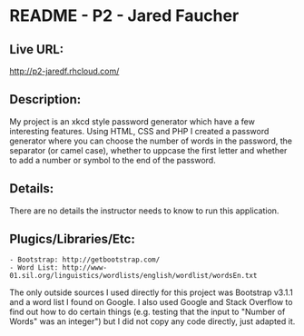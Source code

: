 # README - P2 - Jared Faucher

## Live URL:

http://p2-jaredf.rhcloud.com/

## Description:

My project is an xkcd style password generator which have a few interesting features.  Using HTML, CSS and PHP I created a password generator where you can choose the number of words in the password, the separator (or camel case), whether to uppcase the first letter and whether to add a number or symbol to the end of the password.

## Details:

There are no details the instructor needs to know to run this application.

## Plugics/Libraries/Etc:

	- Bootstrap: http://getbootstrap.com/
	- Word List: http://www-01.sil.org/linguistics/wordlists/english/wordlist/wordsEn.txt

The only outside sources I used directly for this project was Bootstrap v3.1.1 and a word list I found on Google.  I also used Google and Stack Overflow to find out how to do certain things (e.g. testing that the input to "Number of Words" was an integer") but I did not copy any code directly, just adapted it.